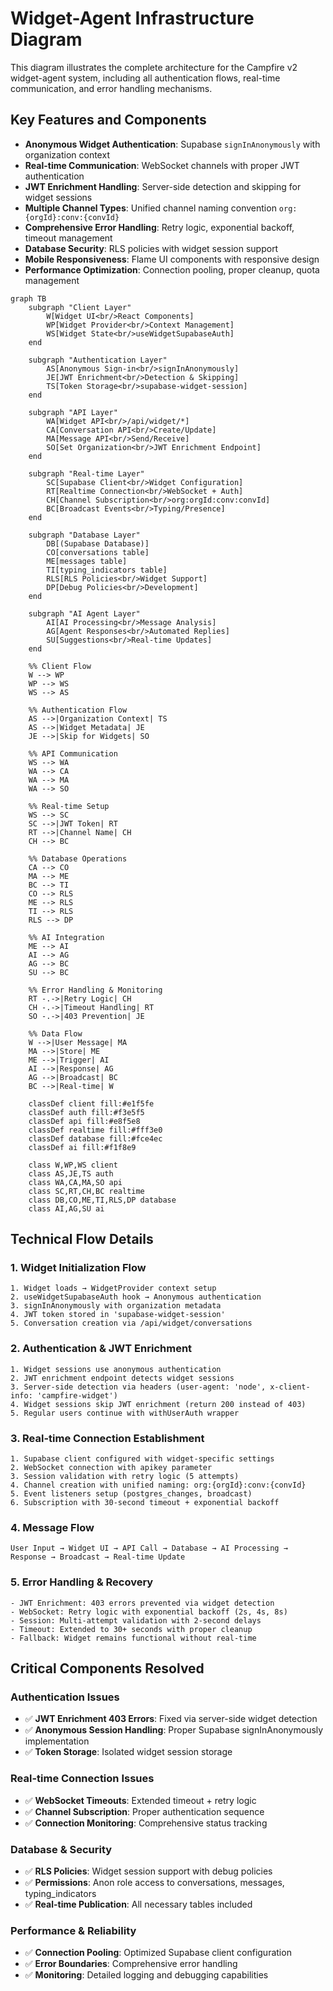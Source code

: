 # Widget-Agent Infrastructure Diagram

This diagram illustrates the complete architecture for the Campfire v2 widget-agent system, including all authentication flows, real-time communication, and error handling mechanisms.

## Key Features and Components
- **Anonymous Widget Authentication**: Supabase `signInAnonymously` with organization context
- **Real-time Communication**: WebSocket channels with proper JWT authentication
- **JWT Enrichment Handling**: Server-side detection and skipping for widget sessions
- **Multiple Channel Types**: Unified channel naming convention `org:{orgId}:conv:{convId}`
- **Comprehensive Error Handling**: Retry logic, exponential backoff, timeout management
- **Database Security**: RLS policies with widget session support
- **Mobile Responsiveness**: Flame UI components with responsive design
- **Performance Optimization**: Connection pooling, proper cleanup, quota management

```mermaid
graph TB
    subgraph "Client Layer"
        W[Widget UI<br/>React Components]
        WP[Widget Provider<br/>Context Management]
        WS[Widget State<br/>useWidgetSupabaseAuth]
    end

    subgraph "Authentication Layer"
        AS[Anonymous Sign-in<br/>signInAnonymously]
        JE[JWT Enrichment<br/>Detection & Skipping]
        TS[Token Storage<br/>supabase-widget-session]
    end

    subgraph "API Layer"
        WA[Widget API<br/>/api/widget/*]
        CA[Conversation API<br/>Create/Update]
        MA[Message API<br/>Send/Receive]
        SO[Set Organization<br/>JWT Enrichment Endpoint]
    end

    subgraph "Real-time Layer"
        SC[Supabase Client<br/>Widget Configuration]
        RT[Realtime Connection<br/>WebSocket + Auth]
        CH[Channel Subscription<br/>org:orgId:conv:convId]
        BC[Broadcast Events<br/>Typing/Presence]
    end

    subgraph "Database Layer"
        DB[(Supabase Database)]
        CO[conversations table]
        ME[messages table]
        TI[typing_indicators table]
        RLS[RLS Policies<br/>Widget Support]
        DP[Debug Policies<br/>Development]
    end

    subgraph "AI Agent Layer"
        AI[AI Processing<br/>Message Analysis]
        AG[Agent Responses<br/>Automated Replies]
        SU[Suggestions<br/>Real-time Updates]
    end

    %% Client Flow
    W --> WP
    WP --> WS
    WS --> AS

    %% Authentication Flow
    AS -->|Organization Context| TS
    AS -->|Widget Metadata| JE
    JE -->|Skip for Widgets| SO

    %% API Communication
    WS --> WA
    WA --> CA
    WA --> MA
    WA --> SO

    %% Real-time Setup
    WS --> SC
    SC -->|JWT Token| RT
    RT -->|Channel Name| CH
    CH --> BC

    %% Database Operations
    CA --> CO
    MA --> ME
    BC --> TI
    CO --> RLS
    ME --> RLS
    TI --> RLS
    RLS --> DP

    %% AI Integration
    ME --> AI
    AI --> AG
    AG --> BC
    SU --> BC

    %% Error Handling & Monitoring
    RT -.->|Retry Logic| CH
    CH -.->|Timeout Handling| RT
    SO -.->|403 Prevention| JE

    %% Data Flow
    W -->|User Message| MA
    MA -->|Store| ME
    ME -->|Trigger| AI
    AI -->|Response| AG
    AG -->|Broadcast| BC
    BC -->|Real-time| W

    classDef client fill:#e1f5fe
    classDef auth fill:#f3e5f5
    classDef api fill:#e8f5e8
    classDef realtime fill:#fff3e0
    classDef database fill:#fce4ec
    classDef ai fill:#f1f8e9

    class W,WP,WS client
    class AS,JE,TS auth
    class WA,CA,MA,SO api
    class SC,RT,CH,BC realtime
    class DB,CO,ME,TI,RLS,DP database
    class AI,AG,SU ai
```

## Technical Flow Details

### 1. Widget Initialization Flow
```
1. Widget loads → WidgetProvider context setup
2. useWidgetSupabaseAuth hook → Anonymous authentication
3. signInAnonymously with organization metadata
4. JWT token stored in 'supabase-widget-session'
5. Conversation creation via /api/widget/conversations
```

### 2. Authentication & JWT Enrichment
```
1. Widget sessions use anonymous authentication
2. JWT enrichment endpoint detects widget sessions
3. Server-side detection via headers (user-agent: 'node', x-client-info: 'campfire-widget')
4. Widget sessions skip JWT enrichment (return 200 instead of 403)
5. Regular users continue with withUserAuth wrapper
```

### 3. Real-time Connection Establishment
```
1. Supabase client configured with widget-specific settings
2. WebSocket connection with apikey parameter
3. Session validation with retry logic (5 attempts)
4. Channel creation with unified naming: org:{orgId}:conv:{convId}
5. Event listeners setup (postgres_changes, broadcast)
6. Subscription with 30-second timeout + exponential backoff
```

### 4. Message Flow
```
User Input → Widget UI → API Call → Database → AI Processing → Response → Broadcast → Real-time Update
```

### 5. Error Handling & Recovery
```
- JWT Enrichment: 403 errors prevented via widget detection
- WebSocket: Retry logic with exponential backoff (2s, 4s, 8s)
- Session: Multi-attempt validation with 2-second delays
- Timeout: Extended to 30+ seconds with proper cleanup
- Fallback: Widget remains functional without real-time
```

## Critical Components Resolved

### Authentication Issues
- ✅ **JWT Enrichment 403 Errors**: Fixed via server-side widget detection
- ✅ **Anonymous Session Handling**: Proper Supabase signInAnonymously implementation
- ✅ **Token Storage**: Isolated widget session storage

### Real-time Connection Issues
- ✅ **WebSocket Timeouts**: Extended timeout + retry logic
- ✅ **Channel Subscription**: Proper authentication sequence
- ✅ **Connection Monitoring**: Comprehensive status tracking

### Database & Security
- ✅ **RLS Policies**: Widget session support with debug policies
- ✅ **Permissions**: Anon role access to conversations, messages, typing_indicators
- ✅ **Real-time Publication**: All necessary tables included

### Performance & Reliability
- ✅ **Connection Pooling**: Optimized Supabase client configuration
- ✅ **Error Boundaries**: Comprehensive error handling
- ✅ **Monitoring**: Detailed logging and debugging capabilities